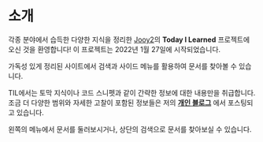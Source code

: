 # 소개

각종 분야에서 습득한 다양한 지식을 정리한 [Jooy2](https://jooy2.com)의 **Today I Learned** 프로젝트에 오신 것을 환영합니다! 이 프로젝트는 2022년 1월 27일에 시작되었습니다.

가독성 있게 정리된 사이트에서 검색과 사이드 메뉴를 활용하여 문서를 찾아볼 수 있습니다.

TIL에서는 토막 지식이나 코드 스니펫과 같이 간략한 정보에 대한 내용만을 취급합니다. 조금 더 다양한 범위와 자세한 고찰이 포함된 정보들은 저의 **[개인 블로그](https://jootc.com)** 에서 포스팅되고 있습니다.

왼쪽의 메뉴에서 문서를 둘러보시거나, 상단의 검색으로 문서를 찾아보실 수 있습니다.
